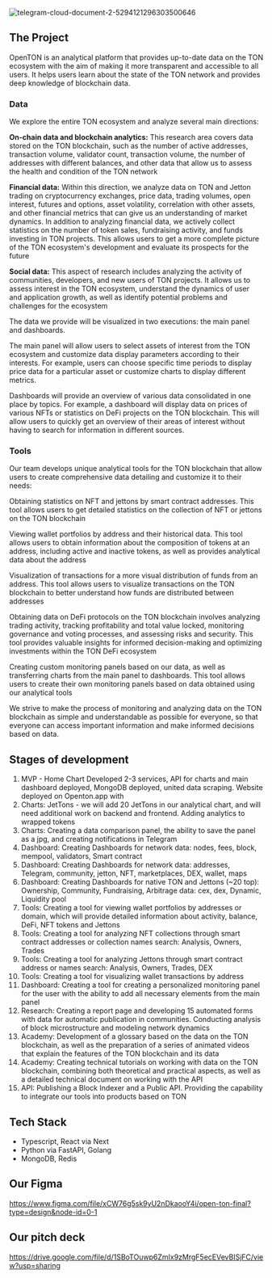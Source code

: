 

![telegram-cloud-document-2-5294121296303500646](https://user-images.githubusercontent.com/40736106/230440274-5e248f47-a637-404c-bfcb-261743d84299.jpg)


## The Project

OpenTON is an analytical platform that provides up-to-date data on the TON ecosystem with the aim of making it more transparent and accessible to all users. It helps users learn about the state of the TON network and provides deep knowledge of blockchain data.

### Data

We explore the entire TON ecosystem and analyze several main directions:

**On-chain data and blockchain analytics:** This research area covers data stored on the TON blockchain, such as the number of active addresses, transaction volume, validator count, transaction volume, the number of addresses with different balances, and other data that allow us to assess the health and condition of the TON network

**Financial data:** Within this direction, we analyze data on TON and Jetton trading on cryptocurrency exchanges, price data, trading volumes, open interest, futures and options, asset volatility, correlation with other assets, and other financial metrics that can give us an understanding of market dynamics. In addition to analyzing financial data, we actively collect statistics on the number of token sales, fundraising activity, and funds investing in TON projects. This allows users to get a more complete picture of the TON ecosystem's development and evaluate its prospects for the future

**Social data:**  This aspect of research includes analyzing the activity of communities, developers, and new users of TON projects. It allows us to assess interest in the TON ecosystem, understand the dynamics of user and application growth, as well as identify potential problems and challenges for the ecosystem

The data we provide will be visualized in two executions: the main panel and dashboards.

The main panel will allow users to select assets of interest from the TON ecosystem and customize data display parameters according to their interests. For example, users can choose specific time periods to display price data for a particular asset or customize charts to display different metrics.

Dashboards will provide an overview of various data consolidated in one place by topics. For example, a dashboard will display data on prices of various NFTs or statistics on DeFi projects on the TON blockchain. This will allow users to quickly get an overview of their areas of interest without having to search for information in different sources.

### Tools

Our team develops unique analytical tools for the TON blockchain that allow users to create comprehensive data detailing and customize it to their needs:

Obtaining statistics on NFT and jettons by smart contract addresses. This tool allows users to get detailed statistics on the collection of NFT or jettons on the TON blockchain

Viewing wallet portfolios by address and their historical data. This tool allows users to obtain information about the composition of tokens at an address, including active and inactive tokens, as well as provides analytical data about the address

Visualization of transactions for a more visual distribution of funds from an address. This tool allows users to visualize transactions on the TON blockchain to better understand how funds are distributed between addresses

Obtaining data on DeFi protocols on the TON blockchain involves analyzing trading activity, tracking profitability and total value locked, monitoring governance and voting processes, and assessing risks and security. This tool provides valuable insights for informed decision-making and optimizing investments within the TON DeFi ecosystem

Creating custom monitoring panels based on our data, as well as transferring charts from the main panel to dashboards. This tool allows users to create their own monitoring panels based on data obtained using our analytical tools


We strive to make the process of monitoring and analyzing data on the TON blockchain as simple and understandable as possible for everyone, so that everyone can access important information and make informed decisions based on data.

## Stages of development
1. MVP - Home Chart Developed 2-3 services, API for charts and main dashboard deployed, MongoDB deployed, united data scraping. Website deployed on Openton.app with 
2. Charts: JetTons - we will add 20 JetTons in our analytical chart, and will need additional work on backend and frontend. Adding analytics to wrapped tokens
3. Charts: Creating a data comparison panel, the ability to save the panel as a jpg, and creating notifications in Telegram
4. Dashboard: Creating Dashboards for network data: nodes, fees, block, mempool, validators, Smart contract
5. Dashboard: Creating Dashboards for network data: addresses, Telegram, community, jetton, NFT, marketplaces, DEX, wallet, maps
6. Dashboard: Creating Dashboards for native TON and Jettons (~20 top): Ownership, Community, Fundraising, Arbitrage data: cex, dex, Dynamic, Liquidity pool
7. Tools: Creating a tool for viewing wallet portfolios by addresses or domain, which will provide detailed information about activity, balance, DeFi, NFT tokens and Jettons
8. Tools: Creating a tool for analyzing NFT collections through smart contract addresses or collection names search: Analysis, Owners, Trades
9. Tools: Creating a tool for analyzing Jettons through smart contract address or names search: Analysis, Owners, Trades, DEX
10. Tools: Creating a tool for visualizing wallet transactions by address
11. Dashboard: Creating a tool for creating a personalized monitoring panel for the user with the ability to add all necessary elements from the main panel
12. Research: Creating a report page and developing 15 automated forms with data for automatic publication in communities. Conducting analysis of block microstructure and modeling network dynamics
13. Academy: Development of a glossary based on the data on the TON blockchain, as well as the preparation of a series of animated videos that explain the features of the TON blockchain and its data
14. Academy: Creating technical tutorials on working with data on the TON blockchain, combining both theoretical and practical aspects, as well as a detailed technical document on working with the API
15. API: Publishing a Block Indexer and a Public API. Providing the capability to integrate our tools into products based on TON 

## Tech Stack
- Typescript, React via Next
- Python via FastAPI, Golang 
- MongoDB, Redis

## Our Figma
https://www.figma.com/file/xCW76g5sk9yU2nDkaooY4i/open-ton-final?type=design&node-id=0-1

## Our pitch deck
https://drive.google.com/file/d/1SBoTOuwp6ZmIx9zMrgF5ecEVevBISjFC/view?usp=sharing



